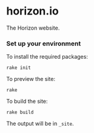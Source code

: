 # horizon.io
The Horizon website.

### Set up your environment

To install the required packages:

```
rake init
```

To preview the site:

```
rake
```

To build the site:

```
rake build
```

The output will be in `_site`.
